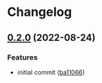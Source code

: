 # Changelog

## [0.2.0](https://github.com/ChipWolf/test-matrix/compare/a-a-v0.1.0...a-a-v0.2.0) (2022-08-24)


### Features

* initial commit ([ba11066](https://github.com/ChipWolf/test-matrix/commit/ba110663e0c5f0b856f243b127ac5e5dcbb665de))
